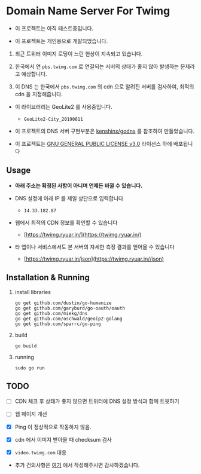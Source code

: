 # Domain Name Server For Twimg

- 이 프로젝트는 아직 테스트중입니다.

- 이 프로젝트는 개인용으로 개발되었습니다.

1. 최근 트위터 이미지 로딩이 느린 현상이 지속되고 있습니다.

2. 한국에서 연 `pbs.twimg.com` 로 연결되는 서버의 상태가 좋지 않아 발생하는 문제라고 예상합니다.

3. 이 DNS 는 한국에서 `pbs.twimg.com` 의 cdn 으로 알려진 서버를 검사하여, 최적의 cdn 을 지정해줍니다.

- 이 라이브러리는 GeoLite2 를 사용중입니다.
	- `GeoLite2-City_20190611`

- 이 프로젝트의 DNS 서버 구현부분은 [kenshinx/godns](https://github.com/kenshinx/godns) 를 참조하여 만들었습니다.

- 이 프로젝트는 [GNU GENERAL PUBLIC LICENSE v3.0](LISENCE) 라이선스 하에 배포됩니다

## Usage

- **아래 주소는 확정된 사항이 아니며 언제든 바뀔 수 있습니다.**

- DNS 설정에 아래 IP 를 제일 상단으로 입력합니다
  - `14.33.182.87`

- 웹에서 최적의 CDN 정보를 확인할 수 있습니다

  - [https://twimg.ryuar.in/](https://twimg.ryuar.in/)

- 타 앱이나 서비스에서도 본 서버의 자세한 측정 결과를 얻어올 수 있습니다

  - [https://twimg.ryuar.in/json](https://twimg.ryuar.in//json)

## Installation & Running

1. install libraries
	```
	go get github.com/dustin/go-humanize
	go get github.com/garyburd/go-oauth/oauth
	go get github.com/miekg/dns
	go get github.com/oschwald/geoip2-golang
	go get github.com/sparrc/go-ping
	```

2. build
	```
	go build
	```

3. running
	```
	sudo go run
	```

## TODO

- [ ] CDN 체크 후 상태가 좋지 않으면 트위터에 DNS 설정 방식과 함께 트윗하기

- [ ] 웹 페이지 개선

- [x] Ping 이 정상적으로 작동하지 않음.

- [x] cdn 에서 이미지 받아올 때 checksum 검사

- [x] `video.twimg.com` 대응

- 추가 건의사항은 [여기](https://github.com/RyuaNerin/DNS-For-Twimg/issues) 에서 작성해주시면 감사하겠습니다.
